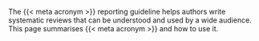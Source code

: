 The {{< meta acronym >}} reporting guideline helps authors write systematic reviews that can be understood and used by a wide audience. This page summarises {{< meta acronym >}} and how to use it.
